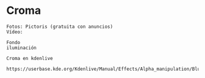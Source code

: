 # Croma

	Fotos: Pictoris (gratuita con anuncios)
	Vídeo: 
	
	Fondo
	iluminación

	Croma en kdenlive

	https://userbase.kde.org/Kdenlive/Manual/Effects/Alpha_manipulation/Blue_Screen#Video_Tutorial